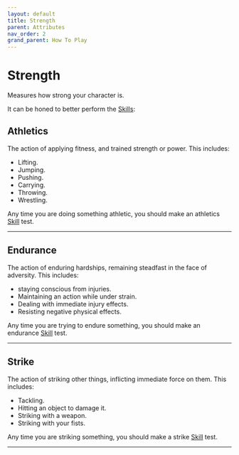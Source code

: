 ```yaml
---
layout: default
title: Strength
parent: Attributes
nav_order: 2
grand_parent: How To Play
---
```

# Strength

Measures how strong your character is.

It can be honed to better perform the [Skills](Skills):
## Athletics
The action of applying fitness, and trained strength or power. This includes:
* Lifting.
* Jumping.
* Pushing.
* Carrying.
* Throwing.
* Wrestling.

Any time you are doing something athletic, you should make an athletics [Skill](Skills) test.

---
## Endurance
The action of enduring hardships, remaining steadfast in the face of adversity. This includes:
* staying conscious from injuries.
* Maintaining an action while under strain.
* Dealing with immediate injury effects.
* Resisting negative physical effects.

Any time you are trying to endure something, you should make an endurance [Skill](Skills) test.

---
## Strike
The action of striking other things, inflicting immediate force on them. This includes:
* Tackling.
* Hitting an object to damage it.
* Striking with a weapon.
* Striking with your fists.

Any time you are striking something, you should make a strike [Skill](Skills) test.

---

